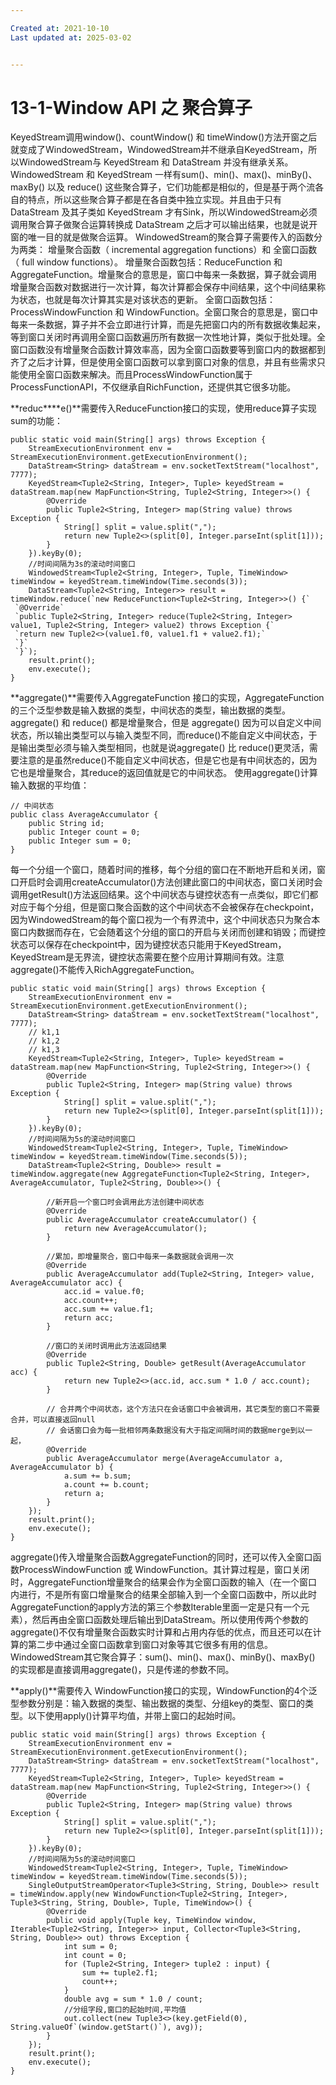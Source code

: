 ```yaml
---

Created at: 2021-10-10
Last updated at: 2025-03-02


---
```


# 13-1-Window API 之 聚合算子


KeyedStream调用window()、countWindow() 和 timeWindow()方法开窗之后就变成了WindowedStream，WindowedStream并不继承自KeyedStream，所以WindowedStream与 KeyedStream 和 DataStream 并没有继承关系。WindowedStream 和 KeyedStream 一样有sum()、min()、max()、minBy()、maxBy() 以及 reduce() 这些聚合算子，它们功能都是相似的，但是基于两个流各自的特点，所以这些聚合算子都是在各自类中独立实现。并且由于只有 DataStream 及其子类如 KeyedStream 才有Sink，所以WindowedStream必须调用聚合算子做聚合运算转换成 DataStream 之后才可以输出结果，也就是说开窗的唯一目的就是做聚合运算。
WindowedStream的聚合算子需要传入的函数分为两类： 增量聚合函数（ incremental aggregation functions）和 全窗口函数（ full window functions）。
增量聚合函数包括：ReduceFunction 和 AggregateFunction。增量聚合的意思是，窗口中每来一条数据，算子就会调用增量聚合函数对数据进行一次计算，每次计算都会保存中间结果，这个中间结果称为状态，也就是每次计算其实是对该状态的更新。
全窗口函数包括：ProcessWindowFunction 和 WindowFunction。全窗口聚合的意思是，窗口中每来一条数据，算子并不会立即进行计算，而是先把窗口内的所有数据收集起来，等到窗口关闭时再调用全窗口函数遍历所有数据一次性地计算，类似于批处理。全窗口函数没有增量聚合函数计算效率高，因为全窗口函数要等到窗口内的数据都到齐了之后才计算，但是使用全窗口函数可以拿到窗口对象的信息，并且有些需求只能使用全窗口函数来解决。而且ProcessWindowFunction属于ProcessFunctionAPI，不仅继承自RichFunction，还提供其它很多功能。

**reduc****e()**需要传入ReduceFunction接口的实现，使用reduce算子实现sum的功能：
```
public static void main(String[] args) throws Exception {
    StreamExecutionEnvironment env = StreamExecutionEnvironment.getExecutionEnvironment();
    DataStream<String> dataStream = env.socketTextStream("localhost", 7777);
    KeyedStream<Tuple2<String, Integer>, Tuple> keyedStream = dataStream.map(new MapFunction<String, Tuple2<String, Integer>>() {
        @Override
        public Tuple2<String, Integer> map(String value) throws Exception {
            String[] split = value.split(",");
            return new Tuple2<>(split[0], Integer.parseInt(split[1]));
        }
    }).keyBy(0);
    //时间间隔为3s的滚动时间窗口
    WindowedStream<Tuple2<String, Integer>, Tuple, TimeWindow> timeWindow = keyedStream.timeWindow(Time.seconds(3));
    DataStream<Tuple2<String, Integer>> result = timeWindow.reduce(`new ReduceFunction<Tuple2<String, Integer>>() {`
 `@Override`
 `public Tuple2<String, Integer> reduce(Tuple2<String, Integer> value1, Tuple2<String, Integer> value2) throws Exception {`
 `return new Tuple2<>(value1.f0, value1.f1 + value2.f1);`
 `}`
 `}`);
    result.print();
    env.execute();
}
```

**aggregate()**需要传入AggregateFunction 接口的实现，AggregateFunction的三个泛型参数是输入数据的类型，中间状态的类型，输出数据的类型。aggregate() 和 reduce() 都是增量聚合，但是 aggregate() 因为可以自定义中间状态，所以输出类型可以与输入类型不同，而reduce()不能自定义中间状态，于是输出类型必须与输入类型相同，也就是说aggregate() 比 reduce()更灵活，需要注意的是虽然reduce()不能自定义中间状态，但是它也是有中间状态的，因为它也是增量聚合，其reduce的返回值就是它的中间状态。
使用aggregate()计算输入数据的平均值：
```
// 中间状态
public class AverageAccumulator {
    public String id;
    public Integer count = 0;
    public Integer sum = 0;
}
```
每一个分组一个窗口，随着时间的推移，每个分组的窗口在不断地开启和关闭，窗口开启时会调用createAccumulator()方法创建此窗口的中间状态，窗口关闭时会调用getResult()方法返回结果。这个中间状态与键控状态有一点类似，即它们都对应于每个分组，但是窗口聚合函数的这个中间状态不会被保存在checkpoint，因为WindowedStream的每个窗口视为一个有界流中，这个中间状态只为聚合本窗口内数据而存在，它会随着这个分组的窗口的开启与关闭而创建和销毁；而键控状态可以保存在checkpoint中，因为键控状态只能用于KeyedStream，KeyedStream是无界流，键控状态需要在整个应用计算期间有效。注意aggregate()不能传入RichAggregateFunction。
```
public static void main(String[] args) throws Exception {
    StreamExecutionEnvironment env = StreamExecutionEnvironment.getExecutionEnvironment();
    DataStream<String> dataStream = env.socketTextStream("localhost", 7777);
    // k1,1
    // k1,2
    // k1,3
    KeyedStream<Tuple2<String, Integer>, Tuple> keyedStream = dataStream.map(new MapFunction<String, Tuple2<String, Integer>>() {
        @Override
        public Tuple2<String, Integer> map(String value) throws Exception {
            String[] split = value.split(",");
            return new Tuple2<>(split[0], Integer.parseInt(split[1]));
        }
    }).keyBy(0);
    //时间间隔为5s的滚动时间窗口
    WindowedStream<Tuple2<String, Integer>, Tuple, TimeWindow> timeWindow = keyedStream.timeWindow(Time.seconds(5));
    DataStream<Tuple2<String, Double>> result = timeWindow.aggregate(new AggregateFunction<Tuple2<String, Integer>, AverageAccumulator, Tuple2<String, Double>>() {

        //新开启一个窗口时会调用此方法创建中间状态
        @Override
        public AverageAccumulator createAccumulator() {
            return new AverageAccumulator();
        }

        //累加，即增量聚合，窗口中每来一条数据就会调用一次
        @Override
        public AverageAccumulator add(Tuple2<String, Integer> value, AverageAccumulator acc) {
            acc.id = value.f0;
            acc.count++;
            acc.sum += value.f1;
            return acc;
        }

        //窗口的关闭时调用此方法返回结果
        @Override
        public Tuple2<String, Double> getResult(AverageAccumulator acc) {
            return new Tuple2<>(acc.id, acc.sum * 1.0 / acc.count);
        }

        // 合并两个中间状态，这个方法只在会话窗口中会被调用，其它类型的窗口不需要合并，可以直接返回null
        // 会话窗口会为每一批相邻两条数据没有大于指定间隔时间的数据merge到以一起，
        @Override
        public AverageAccumulator merge(AverageAccumulator a, AverageAccumulator b) {
            a.sum += b.sum;
            a.count += b.count;
            return a;
        }
    });
    result.print();
    env.execute();
}
```
aggregate()传入增量聚合函数AggregateFunction的同时，还可以传入全窗口函数ProcessWindowFunction 或 WindowFunction。其计算过程是，窗口关闭时，AggregateFunction增量聚合的结果会作为全窗口函数的输入（在一个窗口内进行，不是所有窗口增量聚合的结果全部输入到一个全窗口函数中，所以此时AggregateFunction的apply方法的第三个参数Iterable里面一定是只有一个元素），然后再由全窗口函数处理后输出到DataStream。所以使用传两个参数的aggregate()不仅有增量聚合函数实时计算和占用内存低的优点，而且还可以在计算的第二步中通过全窗口函数拿到窗口对象等其它很多有用的信息。
WindowedStream其它聚合算子：sum()、min()、max()、minBy()、maxBy() 的实现都是直接调用aggregate()，只是传递的参数不同。

**apply()**需要传入 WindowFunction接口的实现，WindowFunction的4个泛型参数分别是：输入数据的类型、输出数据的类型、分组key的类型、窗口的类型。以下使用apply()计算平均值，并带上窗口的起始时间。
```
public static void main(String[] args) throws Exception {
    StreamExecutionEnvironment env = StreamExecutionEnvironment.getExecutionEnvironment();
    DataStream<String> dataStream = env.socketTextStream("localhost", 7777);
    KeyedStream<Tuple2<String, Integer>, Tuple> keyedStream = dataStream.map(new MapFunction<String, Tuple2<String, Integer>>() {
        @Override
        public Tuple2<String, Integer> map(String value) throws Exception {
            String[] split = value.split(",");
            return new Tuple2<>(split[0], Integer.parseInt(split[1]));
        }
    }).keyBy(0);
    //时间间隔为5s的滚动时间窗口
    WindowedStream<Tuple2<String, Integer>, Tuple, TimeWindow> timeWindow = keyedStream.timeWindow(Time.seconds(5));
    SingleOutputStreamOperator<Tuple3<String, String, Double>> result = timeWindow.apply(new WindowFunction<Tuple2<String, Integer>, Tuple3<String, String, Double>, Tuple, TimeWindow>() {
        @Override
        public void apply(Tuple key, TimeWindow window, Iterable<Tuple2<String, Integer>> input, Collector<Tuple3<String, String, Double>> out) throws Exception {
            int sum = 0;
            int count = 0;
            for (Tuple2<String, Integer> tuple2 : input) {
                sum += tuple2.f1;
                count++;
            }
            double avg = sum * 1.0 / count;
            //分组字段,窗口的起始时间,平均值
            out.collect(new Tuple3<>(key.getField(0), String.valueOf`(window.getStart()`), avg));
        }
    });
    result.print();
    env.execute();
}
```

